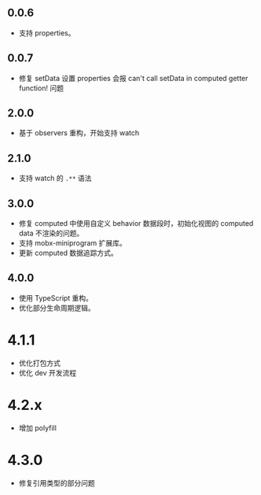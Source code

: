 ## 0.0.6

- 支持 properties。

## 0.0.7

- 修复 setData 设置 properties 会报 can't call setData in computed getter function! 问题

## 2.0.0

- 基于 observers 重构，开始支持 watch

## 2.1.0

- 支持 watch 的 `.**` 语法

## 3.0.0

- 修复 computed 中使用自定义 behavior 数据段时，初始化视图的 computed data 不渲染的问题。
- 支持 mobx-miniprogram 扩展库。
- 更新 computed 数据追踪方式。

## 4.0.0

- 使用 TypeScript 重构。
- 优化部分生命周期逻辑。

# 4.1.1

- 优化打包方式
- 优化 dev 开发流程

# 4.2.x

- 增加 polyfill

# 4.3.0

- 修复引用类型的部分问题
